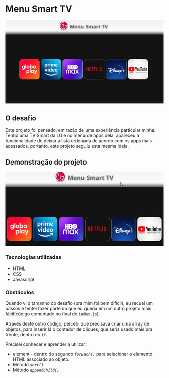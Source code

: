 # Menu Smart TV
![projeto pronto - desktop](./src/images/projeto-pronto.png)


## O desafio

Este projeto foi pensado, em razão de uma experiência particular minha. Tenho uma TV Smart da LG e no menu de apps dela, apareceu a funcionalidade de deixar a lista ordenada de acordo com os apps mais acessados, portanto, este projeto seguiu esta mesma ideia.

## Demonstração do projeto
![demonstração do projeto](./reordenacao-apps.gif)

### Tecnologias utilizadas
- HTML
- CSS
- Javascript

### Obstáculos
Quando vi o tamanho do desafio (pra mim foi bem difícil), eu recuei um passos e tentei fazer parte do que eu queria em um outro projeto mais fácil(código comentado no final do `index.js`).

Através deste outro código, percebi que precisava criar uma array de objetos, para inserir lá o contador de cliques, que seria usado mais pra frente, dentro do `if`.

Precisei conhecer e aprender a utilizar:
- element - dentro do segundo *`forEach()`* para selecionar o elemento HTML associado ao objeto.
- Método *`sort()`*
- Método *`appendChild()`*


